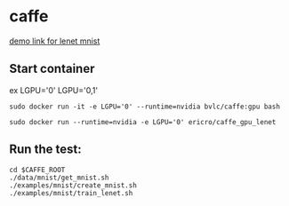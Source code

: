 # caffe
[demo link for lenet mnist](http://caffe.berkeleyvision.org/gathered/examples/mnist.html)

## Start container
ex LGPU='0' LGPU='0,1'  
```
sudo docker run -it -e LGPU='0' --runtime=nvidia bvlc/caffe:gpu bash
```
```
sudo docker run --runtime=nvidia -e LGPU='0' ericro/caffe_gpu_lenet
```

## Run the test:
```
cd $CAFFE_ROOT
./data/mnist/get_mnist.sh
./examples/mnist/create_mnist.sh
./examples/mnist/train_lenet.sh
```


